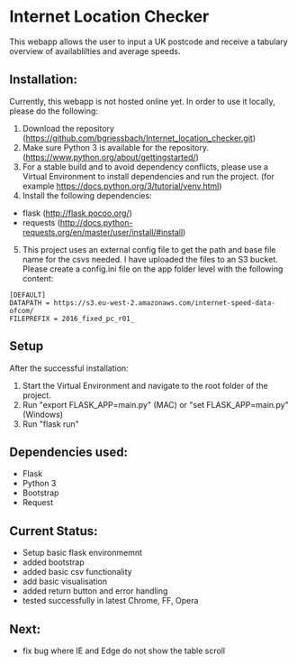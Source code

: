 # Internet Location Checker

This webapp allows the user to input a UK postcode and receive a tabulary overview of availablilties and average speeds.

## Installation: 
Currently, this webapp is not hosted online yet. 
In order to use it locally, please do the following:
1. Download the repository (https://github.com/bgriessbach/Internet_location_checker.git)  
2. Make sure Python 3 is available for the repository. (https://www.python.org/about/gettingstarted/)  
3. For a stable build and to avoid dependency conflicts, please use a Virtual Environment to install dependencies and run the project. (for example https://docs.python.org/3/tutorial/venv.html)  
4. Install the following dependencies:
  * flask (http://flask.pocoo.org/)
  * requests (http://docs.python-requests.org/en/master/user/install/#install)  
5. This project uses an external config file to get the path and base file name for the csvs needed. I have uploaded the files to an S3 bucket.
Please create a config.ini file on the app folder level with the following content:
```
[DEFAULT]
DATAPATH = https://s3.eu-west-2.amazonaws.com/internet-speed-data-ofcom/
FILEPREFIX = 2016_fixed_pc_r01_
```
## Setup
After the successful installation:
1. Start the Virtual Environment and navigate to the root folder of the project. 
2. Run "export FLASK_APP=main.py" (MAC) or "set FLASK_APP=main.py" (Windows)
3. Run "flask run"


## Dependencies used:
* Flask
* Python 3
* Bootstrap
* Request


## Current Status:
* Setup basic flask environmemnt
* added bootstrap
* added basic csv functionality
* add basic visualisation
* added return button and error handling
* tested successfully in latest Chrome, FF, Opera

## Next:
* fix bug where IE and Edge do not show the table scroll
